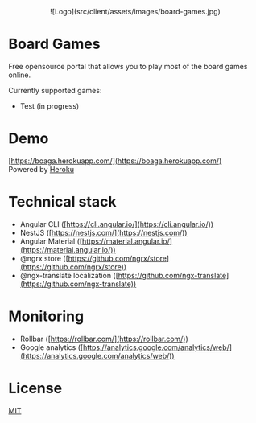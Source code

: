 <p align="center">
  ![Logo](src/client/assets/images/board-games.jpg)
</p>

# Board Games

Free opensource portal that allows you to play most of the board games online.


Currently supported games:
* Test (in progress)

# Demo

[https://boaga.herokuapp.com/](https://boaga.herokuapp.com/)  
Powered by [Heroku](https://www.heroku.com/)

# Technical stack

* Angular CLI ([https://cli.angular.io/](https://cli.angular.io/))
* NestJS ([https://nestjs.com/](https://nestjs.com/))
* Angular Material ([https://material.angular.io/](https://material.angular.io/))
* @ngrx store ([https://github.com/ngrx/store](https://github.com/ngrx/store))
* @ngx-translate localization ([https://github.com/ngx-translate](https://github.com/ngx-translate))

# Monitoring

* Rollbar ([https://rollbar.com/](https://rollbar.com/))
* Google analytics ([https://analytics.google.com/analytics/web/](https://analytics.google.com/analytics/web/))

# License

[MIT](LICENSE)

